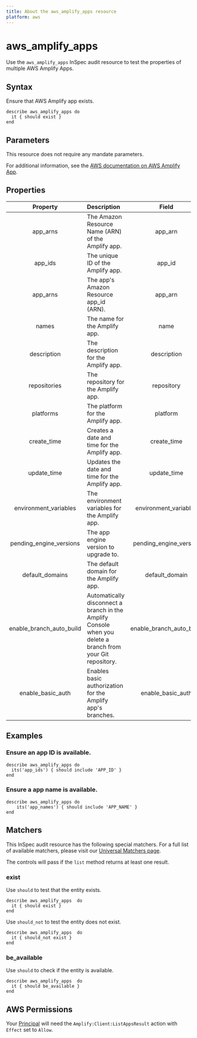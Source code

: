 ```yaml
---
title: About the aws_amplify_apps resource
platform: aws
---
```


# aws_amplify_apps

Use the `aws_amplify_apps` InSpec audit resource to test the properties of multiple AWS Amplify Apps.

## Syntax

Ensure that AWS Amplify app exists.

    describe aws_amplify_apps do
      it { should exist }
    end

## Parameters

This resource does not require any mandate parameters.

For additional information, see the [AWS documentation on AWS Amplify App](https://docs.aws.amazon.com/amplify/latest/APIReference/API_App.html).

## Properties

| Property  | Description | Field |
| :---: | :--- | :---: |
| app_arns | The Amazon Resource Name (ARN) of the Amplify app. | app_arn |
| app_ids | The unique ID of the Amplify app. | app_id |
| app_arns | The app's Amazon Resource app_id (ARN). | app_arn |
| names | The name for the Amplify app.| name |
| description | The description for the Amplify app.| description |
| repositories | The repository for the Amplify app. | repository |
| platforms | The platform for the Amplify app. | platform |
| create_time | Creates a date and time for the Amplify app. | create_time |
| update_time | Updates the date and time for the Amplify app.  | update_time |
| environment_variables | The environment variables for the Amplify app. | environment_variables |
| pending_engine_versions | The app engine version to upgrade to.  | pending_engine_version |
| default_domains | The default domain for the Amplify app. | default_domain |
| enable_branch_auto_build |Automatically disconnect a branch in the Amplify Console when you delete a branch from your Git repository. | enable_branch_auto_build |
| enable_basic_auth |Enables basic authorization for the Amplify app's branches. | enable_basic_auth |

## Examples

### Ensure an app ID is available.

    describe aws_amplify_apps do
      its('app_ids') { should include 'APP_ID' }
    end

### Ensure a app name is available.

    describe aws_amplify_apps do
        its('app_names') { should include 'APP_NAME' }
    end

## Matchers

This InSpec audit resource has the following special matchers. For a full list of available matchers, please visit our [Universal Matchers page](https://www.inspec.io/docs/reference/matchers/).

The controls will pass if the `list` method returns at least one result.

### exist

Use `should` to test that the entity exists.

    describe aws_amplify_apps  do
      it { should exist }
    end

Use `should_not` to test the entity does not exist.

    describe aws_amplify_apps  do
      it { should_not exist }
    end

### be_available

Use `should` to check if the entity is available.

    describe aws_amplify_apps  do
      it { should be_available }
    end

## AWS Permissions

Your [Principal](https://docs.aws.amazon.com/IAM/latest/UserGuide/intro-structure.html#intro-structure-principal) will need the `Amplify:Client:ListAppsResult` action with `Effect` set to `Allow`.
